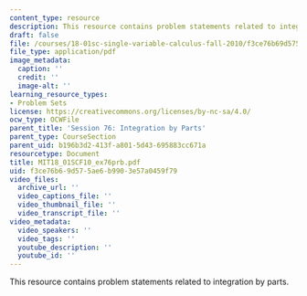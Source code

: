 ```yaml
---
content_type: resource
description: This resource contains problem statements related to integration by parts.
draft: false
file: /courses/18-01sc-single-variable-calculus-fall-2010/f3ce76b69d575ae6b9903e57a0459f79_MIT18_01SCF10_ex76prb.pdf
file_type: application/pdf
image_metadata:
  caption: ''
  credit: ''
  image-alt: ''
learning_resource_types:
- Problem Sets
license: https://creativecommons.org/licenses/by-nc-sa/4.0/
ocw_type: OCWFile
parent_title: 'Session 76: Integration by Parts'
parent_type: CourseSection
parent_uid: b196b3d2-413f-a801-5d43-695883cc671a
resourcetype: Document
title: MIT18_01SCF10_ex76prb.pdf
uid: f3ce76b6-9d57-5ae6-b990-3e57a0459f79
video_files:
  archive_url: ''
  video_captions_file: ''
  video_thumbnail_file: ''
  video_transcript_file: ''
video_metadata:
  video_speakers: ''
  video_tags: ''
  youtube_description: ''
  youtube_id: ''
---
```

This resource contains problem statements related to integration by parts.